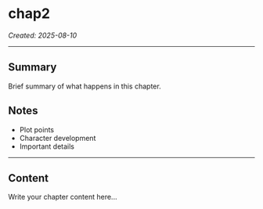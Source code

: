 # chap2

*Created: 2025-08-10*

---

## Summary
Brief summary of what happens in this chapter.

## Notes
- Plot points
- Character development
- Important details

---

## Content

Write your chapter content here...

